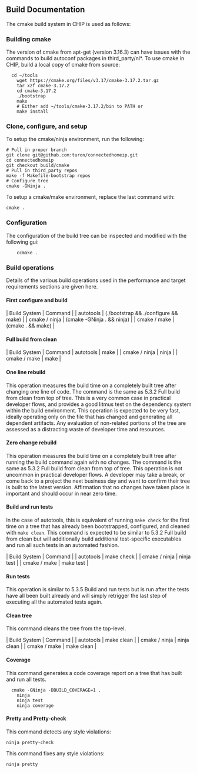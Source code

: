 ## Build Documentation

The cmake build system in CHIP is used as follows:

### Building cmake

The version of cmake from apt-get (version 3.16.3) can have issues with the
commands to build autoconf packages in third_party/nl\*. To use cmake in CHIP,
build a local copy of cmake from source:

```
  cd ~/tools
	wget https://cmake.org/files/v3.17/cmake-3.17.2.tar.gz
	tar xzf cmake-3.17.2
	cd cmake-3.17.2
	./bootstrap
	make
	# Either add ~/tools/cmake-3.17.2/bin to PATH or
	make install
```

### Clone, configure, and setup

To setup the cmake/ninja environment, run the following:

```
# Pull in proper branch
git clone git@github.com:turon/connectedhomeip.git
cd connectedhomeip
git checkout build/cmake
# Pull in third_party repos
make -f Makefile-bootstrap repos
# Configure tree
cmake -GNinja .
```

To setup a cmake/make environment, replace the last command with:

```
cmake .
```

### Configuration

The configuration of the build tree can be inspected and modified with the
following gui:

```
	ccmake .
```

### Build operations

Details of the various build operations used in the performance and target
requirements sections are given here.

#### First configure and build

| Build System | Command | | autotools | (./bootstrap && ./configure && make) |
| cmake / ninja | (cmake -GNinja . && ninja) | | cmake / make | (cmake . &&
make) |

#### Full build from clean

| Build System | Command | autotools | make | | cmake / ninja | ninja | | cmake
/ make | make |

#### One line rebuild

This operation measures the build time on a completely built tree after changing
one line of code. The command is the same as 5.3.2 Full build from clean from
top of tree. This is a very common case in practical developer flows, and
provides a good litmus test on the dependency system within the build
environment. This operation is expected to be very fast, ideally operating only
on the file that has changed and generating all dependent artifacts. Any
evaluation of non-related portions of the tree are assessed as a distracting
waste of developer time and resources.

#### Zero change rebuild

This operation measures the build time on a completely built tree after running
the build command again with no changes. The command is the same as 5.3.2 Full
build from clean from top of tree. This operation is not uncommon in practical
developer flows. A developer may take a break, or come back to a project the
next business day and want to confirm their tree is built to the latest version.
Affirmation that no changes have taken place is important and should occur in
near zero time.

#### Build and run tests

In the case of autotools, this is equivalent of running `make check` for the
first time on a tree that has already been bootstrapped, configured, and cleaned
with `make clean`. This command is expected to be similar to 5.3.2 Full build
from clean but will additionally build additional test-specific executables and
run all such tests in an automated fashion.

| Build System | Command | | autotools | make check | | cmake / ninja | ninja
test | | cmake / make | make test |

#### Run tests

This operation is similar to 5.3.5 Build and run tests but is run after the
tests have all been built already and will simply retrigger the last step of
executing all the automated tests again.

#### Clean tree

This command cleans the tree from the top-level.

| Build System | Command | | autotools | make clean | | cmake / ninja | ninja
clean | | cmake / make | make clean |

#### Coverage

This command generates a code coverage report on a tree that has built and run
all tests.

```
  cmake -GNinja -DBUILD_COVERAGE=1 .
	ninja
	ninja test
	ninja coverage
```

#### Pretty and Pretty-check

This command detects any style violations:

```
ninja pretty-check
```

This command fixes any style violations:

```
ninja pretty
```
